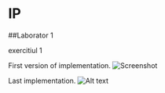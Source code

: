 # IP
##Laborator 1

exercitiul 1

First version of implementation.
![Screenshot](/inheritance00.png)

Last implementation.
![Alt text](/inheritance01.png?raw=true)